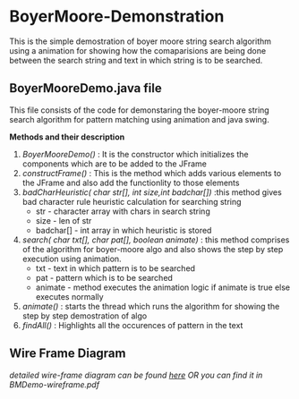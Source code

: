 # BoyerMoore-Demonstration

   This is the simple demostration of boyer moore string search algorithm using a animation for showing how the comaparisions are being done between the search string and text in which string is to be searched.
   
   ## BoyerMooreDemo.java file
   This file consists of the code for demonstaring the boyer-moore string search algorithm for pattern matching using animation and java swing.
   
   **Methods and their description** 
   
   1. *BoyerMooreDemo()* : It is the constructor which initializes the components which are to be added to the JFrame
   2. *constructFrame()* : This is the method which adds various elements to the JFrame and also add the functionlity to those elements
   3. *badCharHeuristic( char str[], int size,int badchar[])* :this method gives bad character rule heuristic calculation for searching string
        - str - character array with chars in search string
        - size - len of str
        - badchar[] - int array in which heuristic is stored
   4. *search( char txt[],  char pat[], boolean animate)* : this method comprises of the algorithm for boyer-moore algo and also shows the step by step execution using animation.
        - txt - text in which pattern is to be searched
        - pat - pattern which is to be searched
        - animate - method executes the animation logic if animate is true else executes normally
   5. *animate()* : starts the thread which runs the algorithm for showing the step by step demostration of algo
   6. *findAll()* : Highlights all the occurences of pattern in the text
 
 ## Wire Frame Diagram
 *detailed wire-frame diagram can be found [here](https://wireframe.cc/pro/pp/0fd4d1aff231057)*
 *OR you can find it in BMDemo-wireframe.pdf*
